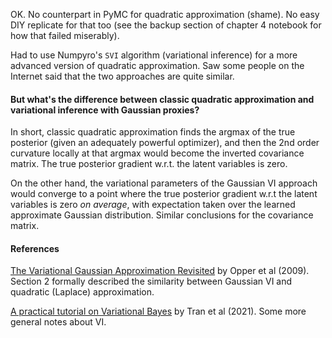 OK. No counterpart in PyMC for quadratic approximation (shame). No easy DIY replicate for that too 
(see the backup section of chapter 4 notebook for how that failed miserably). 

Had to use Numpyro's `SVI` algorithm (variational inference) for a more advanced version of quadratic approximation. 
Saw some people on the Internet said that the two approaches are quite similar.

#### But what's the difference between classic quadratic approximation and variational inference with Gaussian proxies?

In short, classic quadratic approximation finds the argmax of the true posterior (given an adequately powerful optimizer), 
and then the 2nd order curvature locally at that argmax would become the inverted covariance matrix. The true posterior gradient w.r.t. the latent variables is zero.

On the other hand,
the variational parameters of the Gaussian VI approach would converge to a point 
where the true posterior gradient w.r.t the latent variables is zero _on average_, with expectation taken over the learned approximate Gaussian distribution.
Similar conclusions for the covariance matrix. 

#### References

[The Variational Gaussian Approximation
Revisited](http://www0.cs.ucl.ac.uk/staff/c.archambeau/publ/neco_mo09_web.pdf) by Opper et al (2009). 
Section 2 formally described the similarity between Gaussian VI and quadratic (Laplace) approximation.

[A practical tutorial on Variational Bayes](https://arxiv.org/abs/2103.01327) by Tran et al (2021). Some more general notes about VI.
